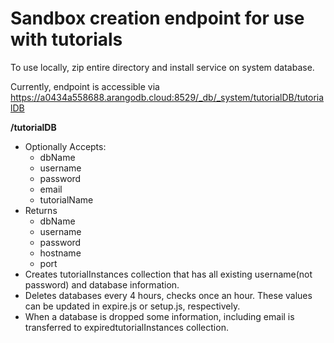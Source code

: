 # Sandbox creation endpoint for use with tutorials
To use locally, zip entire directory and install service on system database.

Currently, endpoint is accessible via https://a0434a558688.arangodb.cloud:8529/_db/_system/tutorialDB/tutorialDB

**/tutorialDB**
* Optionally Accepts:
    * dbName
    * username
    * password
    * email
    * tutorialName
* Returns 
    * dbName
    * username
    * password
    * hostname
    * port
* Creates tutorialInstances collection that has all existing username(not password) and database information.
* Deletes databases every 4 hours, checks once an hour. These values can be updated in expire.js or setup.js, respectively.  
* When a database is dropped some information, including email is transferred to expiredtutorialInstances collection.
